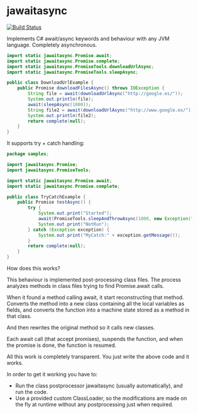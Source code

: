 jawaitasync
===========

[![Build Status](https://travis-ci.org/soywiz/jawaitasync.svg?branch=master)](https://travis-ci.org/soywiz/jawaitasync)

Implements C# await/async keywords and behaviour with any JVM language. Completely asynchronous.

```java
import static jawaitasync.Promise.await;
import static jawaitasync.Promise.complete;
import static jawaitasync.PromiseTools.downloadUrlAsync;
import static jawaitasync.PromiseTools.sleepAsync;

public class DownloadUrlExample {
	public Promise downloadFilesAsync() throws IOException {
		String file = await(downloadUrlAsync("http://google.es/"));
		System.out.println(file);
		await(sleepAsync(1000));
		String file2 = await(downloadUrlAsync("http://www.google.es/"));
		System.out.println(file2);
		return complete(null);
	}
}
```

It supports try + catch handling:

```java
package samples;

import jawaitasync.Promise;
import jawaitasync.PromiseTools;

import static jawaitasync.Promise.await;
import static jawaitasync.Promise.complete;

public class TryCatchExample {
	public Promise testAsync() {
		try {
			System.out.print("Started");
			await(PromiseTools.sleepAndThrowAsync(1000, new Exception("AfterASecondException")));
			System.out.print("NotRun");
		} catch (Exception exception) {
			System.out.print("MyCatch:" + exception.getMessage());
		}
		return complete(null);
	}
}
```

How does this works?

This behaviour is implemented post-processing class files.
The process analyzes methods in class files trying to find Promise.await calls.

When it found a method calling await, it start reconstructing that method.
Converts the method into a new class containing all the local variables as fields,
and converts the function into a machine state stored as a method in that class.

And then rewrites the original method so it calls new classes.
 
Each await call (that accept promises), suspends the function, and when the promise is done, the function is resumed.

All this work is completely transparent. You just write the above code and it works.

In order to get it working you have to:
* Run the class postprocessor jawaitasync (usually automatically), and run the code.
* Use a provided custom ClassLoader, so the modifications are made on the fly at runtime without any postprocessing just  when required.
